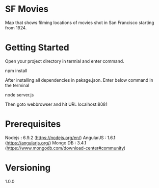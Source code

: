 # SF Movies

Map that shows filming locations of movies shot in San Francisco starting from 1924.

# Getting Started

Open your project directory in termial and enter command.

npm install

After installing all dependencies in pakage.json. Enter below command in the terminal

node server.js

Then goto webbrowser and hit URL localhost:8081

# Prerequisites

Nodejs : 6.9.2 (https://nodejs.org/en/)
AngularJS : 1.6.1 (https://angularjs.org/)
Mongo DB : 3.4.1 (https://www.mongodb.com/download-center#community) 

# Versioning

1.0.0

